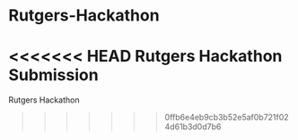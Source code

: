 # Rutgers-Hackathon
<<<<<<< HEAD
Rutgers Hackathon Submission
=======
Rutgers Hackathon
>>>>>>> 0ffb6e4eb9cb3b52e5af0b721f024d61b3d0d7b6
